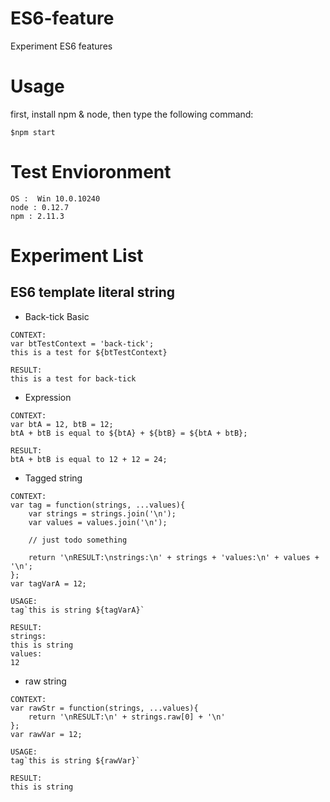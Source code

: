 # ES6-feature
Experiment ES6 features

# Usage
first, install npm & node, then type the following command:
```
$npm start
```

# Test Envioronment
```
OS :  Win 10.0.10240
node : 0.12.7
npm : 2.11.3
```

# Experiment List
## ES6 template literal string
+ Back-tick Basic
```
CONTEXT: 
var btTestContext = 'back-tick';
this is a test for ${btTestContext}

RESULT:
this is a test for back-tick
```
+ Expression
```
CONTEXT:
var btA = 12, btB = 12;
btA + btB is equal to ${btA} + ${btB} = ${btA + btB};

RESULT:
btA + btB is equal to 12 + 12 = 24;
```
+ Tagged string
```
CONTEXT:
var tag = function(strings, ...values){
    var strings = strings.join('\n');
    var values = values.join('\n');

    // just todo something

    return '\nRESULT:\nstrings:\n' + strings + 'values:\n' + values + '\n';
};
var tagVarA = 12;

USAGE:
tag`this is string ${tagVarA}`
```
```
RESULT:
strings:
this is string 
values:
12
```
+ raw string
```
CONTEXT:
var rawStr = function(strings, ...values){
    return '\nRESULT:\n' + strings.raw[0] + '\n'
};
var rawVar = 12;

USAGE:
tag`this is string ${rawVar}`
```
```
RESULT:
this is string 
```


